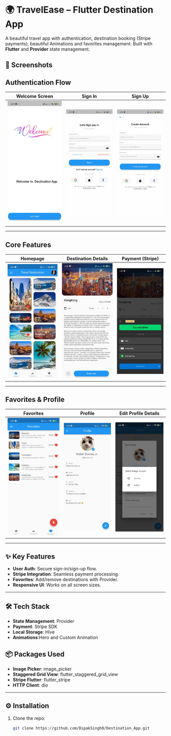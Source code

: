 # 🌍 TravelEase – Flutter Destination App

A beautiful travel app with authentication, destination booking (Stripe payments), beautiful Animations and favorites management. Built with **Flutter** and **Provider** state management.

## 📱 Screenshots


## Authentication Flow

| Welcome Screen | Sign In | Sign Up |
|----------------|---------|---------|
| ![Welcome](UI/1%20welcome.jpg) | ![SignIn](UI/2%20signin.jpg) | ![SignUp](UI/3%20signup.jpg) |

---

## Core Features

| Homepage | Destination Details | Payment (Stripe) |
|----------|---------------------|------------------|
| ![Home](UI/4%20home.jpg) | ![Details](UI/7%20details,book.jpg) | ![Payment](UI/8%20stripe%20payment1.jpg) |

---

## Favorites & Profile

| Favorites | Profile | Edit Profile Details |
|-----------|---------|----------------------|
| ![Favorites](UI/6%20favorites.jpg) | ![Profile](UI/9%20profile1.jpg) | ![ProfileDeatils](UI/9%20profile2.jpg) |

---

## ✨ Key Features
- **User Auth**: Secure sign-in/sign-up flow.
- **Stripe Integration**: Seamless payment processing.
- **Favorites**: Add/remove destinations with Provider.
- **Responsive UI**: Works on all screen sizes.

---

## 🛠️ Tech Stack
- **State Management**: Provider
- **Payment**: Stripe SDK
- **Local Storage**: Hive
- **Animations**:Hero and Custom Animation

## 📦 Packages Used
- **Image Picker**: image_picker
- **Staggered Grid View**: flutter_staggered_grid_view
- **Stripe Flutter**: flutter_stripe
- **HTTP Client**: dio
---

## ⚙️ Installation
1. Clone the repo:
   ```bash
   git clone https://github.com/DipakSingh0/Destination_App.git
